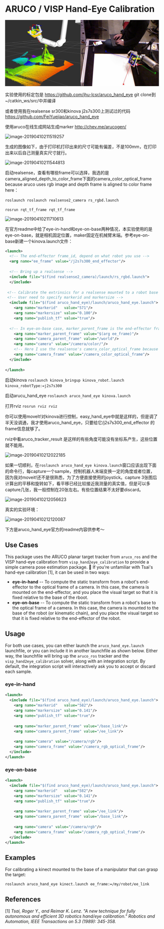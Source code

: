 
ARUCO / VISP Hand-Eye Calibration
=================================

![rviz wam screenshot](doc/aruco_hand_eye_wam.png)

实验使用的标定包是 <https://github.com/jhu-lcsr/aruco_hand_eye>  git clone到~/catkin_ws/src/中并编译

或者使用我在realsense sr300和kinova j2s7s300上测试过的代码 https://github.com/FeiYuejiao/aruco_hand_eye

使用aruco在线生成网站生成marker  <http://chev.me/arucogen/>  

![image-20190410211519257](https://ws2.sinaimg.cn/large/006tNc79ly1g1xuu9dzb2j315w08cq3t.jpg)

生成的图像如下，由于打印机打印出来的尺寸可能有偏差，不是100mm，在打印出来以后自己测量真实尺寸就行。

![image-20190410211544813](https://ws1.sinaimg.cn/large/006tNc79ly1g1xuudq76nj315s0h0q3e.jpg)

启动realsense，查看有哪些frame可以选择，我选的是camera_aligned_depth_to_color_frame下面的camera_color_optical_frame because aruco uses rgb image and depth frame is aligned to color frame here：

```roslaunch roslaunch realsense2_camera rs_rgbd.launch ```

```rosrun rqt_tf_frame rqt_tf_frame```

![image-20190410211710613](https://ws4.sinaimg.cn/large/006tNc79ly1g1xuui1v5sj31kc0cmwli.jpg)

在官方readme中给了eye-in-hand和eye-on-base两种情况，本实验使用的是eye-on-base，就是相机固定位置，maker固定在机械臂末端。参考eye-on-base新建一个kinova.launch文件：

```xml
<launch>
  <!-- The end-effector frame_id, depend on what robot you use -->
  <arg name="ee_frame" value="/j2s7s300_end_effector"/>

  <!-- Bring up a realsense -->
  <include file="$(find realsense2_camera)/launch/rs_rgbd.launch">
  </include>

 <!-- Calibrate the extrinsics for a realsense mounted to a robot base -->
 <!-- User need to specify markerid and markersize -->
  <include file="$(find aruco_hand_eye)/launch/aruco_hand_eye.launch">
    <arg name="markerid"   value="571"/>
    <arg name="markersize" value="0.100"/>
    <arg name="publish_tf" value="true"/>
    
  <!-- In eye-on-base case, marker_parent_frame is the end-effector frame, camera_parent_frame is the world or base frame -->
    <arg name="marker_parent_frame" value="$(arg ee_frame)"/>
    <arg name="camera_parent_frame" value="/world"/>
    <arg name="camera" value="/camera/color/"/>
    <!-- Here I use the realsense's camera_color_optical_frame because aruco uses rgb image and depth frame is aligned to color frame here -->
    <arg name="camera_frame" value="/camera_color_optical_frame"/>
  </include>

</launch>
```

启动kinova     ```roslaunch kinova_bringup kinova_robot.launch kinova_robotType:=j2s7s300 ```

启动arucu_hand_eye   ```roslaunch aruco_hand_eye kinova.launch ```

打开rviz	```rosrun rviz rviz``` 

你可以使用moveIt!对kinova进行控制，easy_hand_eye中就是这样的，但是调了半天没调通，我才使用aruco_hand_eye，只要给它/j2s7s300_end_effector 的frame信息就够了。

rviz中看aruco_tracker_result 是这样的有些角度可能没有坐标系产生，这些位置就不能用。

![image-20190410212022185](https://ws4.sinaimg.cn/large/006tNc79ly1g1xuunhy27j31ee0k24ig.jpg)

如果一切顺利，在```roslaunch aruco_hand_eye kinova.launch```窗口应该出现下面的命令行，每capture一个sample，控制机器人末端变换一定的角度或者位置，因为我对moveit!还不是很熟悉，为了方便直接使用的joystick。capture 3张图后计算出的平移和旋转如下，看平移已经比较接近我测量的真实值，但是可以多capture几张，我一般控制在20张左右。有些位置结果不太好要discard。

![image-20190410212056623](https://ws1.sinaimg.cn/large/006tNc79ly1g1xuuujj24j30yk08o42l.jpg)

真实的实验环境：

![image-20190410212120087](https://ws1.sinaimg.cn/large/006tNc79ly1g1xuuxepeyj30yu0jye81.jpg)



下方是aruco_hand_eye官方的readme内容供参考～

## Use Cases

This package uses the ARUCO planar target tracker from `aruco_ros` and the VISP
hand-eye calibration from `visp_hand2eye_calibration` to provide a simple
camera pose estimation package.

If you're unfamiliar with Tsai's hand-eye calibration [1], it can be used in two ways:

- **eye-in-hand** -- To compute the static transform from a robot's
  end-effector to the optical frame of a camera. In this case, the camera is
  mounted on the end-effector, and you place the visual target so that it is
  fixed relative to the base of the rboot.
- **eye-on-base** -- To compute the static transform from a robot's base to the
  optical frame of a camera. In this case, the camera is mounted to the base of
  the robot (or kinematic chain), and you place the visual target so that it is
  fixed relative to the end-effector of the robot.

## Usage

For both use cases, you can either launch the `aruco_hand_eye.launch`
launchfile, or you can include it in another launchfile as shown below. Either
way, the launchfile will bring up the `aruco_ros` tracker and the
`visp_hand2eye_calibration` solver, along with an integration script. By
default, the integration script will interactively ask you to accept or discard
each sample.

### eye-in-hand

```xml
<launch>
  <include file="$(find aruco_hand_eye)/launch/aruco_hand_eye.launch">
    <arg name="markerid"   value="582"/>
    <arg name="markersize" value="0.141"/>
    <arg name="publish_tf" value="true"/>

    <arg name="marker_parent_frame" value="/base_link"/>
    <arg name="camera_parent_frame" value="/ee_link"/>

    <arg name="camera" value="/camera/rgb"/>
    <arg name="camera_frame" value="/camera_rgb_optical_frame"/>
  </include>
</launch>
```

### eye-on-base

```xml
<launch>
  <include file="$(find aruco_hand_eye)/launch/aruco_hand_eye.launch">
    <arg name="markerid"   value="582"/>
    <arg name="markersize" value="0.141"/>
    <arg name="publish_tf" value="true"/>

    <arg name="marker_parent_frame" value="/ee_link"/>
    <arg name="camera_parent_frame" value="/base_link"/>

    <arg name="camera" value="/camera/rgb"/>
    <arg name="camera_frame" value="/camera_rgb_optical_frame"/>
  </include>
</launch>
```

## Examples

For calibrating a kinect mounted to the base of a manipulator that can grasp the target:

```
roslaunch aruco_hand_eye kinect.launch ee_frame:=/my/robot/ee_link
```

## References

[1] *Tsai, Roger Y., and Reimar K. Lenz. "A new technique for fully autonomous
and efficient 3D robotics hand/eye calibration." Robotics and Automation, IEEE
Transactions on 5.3 (1989): 345-358.*



